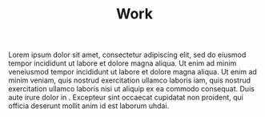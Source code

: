 ---
templateKey: 'work-page'
locale: en
title: Work
body: Lorem ipsum dolor sit amet, consectetur adipiscing elit, sed do eiusmod tempor incididunt ut labore et dolore magna aliqua. Ut enim ad minim veneiusmod tempor incididunt ut labore et dolore magna aliqua. Ut enim ad minim veniam, quis nostrud exercitation ullamco laboris iam, quis nostrud exercitation ullamco laboris nisi ut aliquip ex ea commodo consequat. Duis aute irure dolor in . Excepteur sint occaecat cupidatat non proident, qui officia deserunt mollit anim id est laborum uhdai.
---